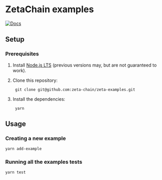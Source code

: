 # ZetaChain examples

[![Docs](https://img.shields.io/badge/docs-%F0%9F%93%84-43ad51)](https://staging.docs.zetachain.com/)

## Setup

### Prerequisites

1. Install [Node.js LTS](https://nodejs.org/en/) (previous versions may, but are not guaranteed to work).
1. Clone this repository:

        git clone git@github.com:zeta-chain/zeta-examples.git

1. Install the dependencies:

        yarn

## Usage

### Creating a new example

```bash
yarn add-example
```

### Running all the examples tests

```bash
yarn test
```
